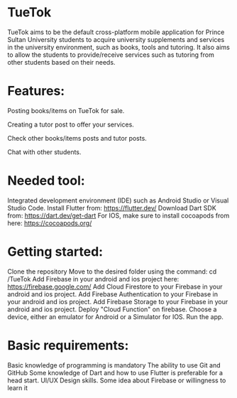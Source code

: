 # TueTok
TueTok aims to be the default cross-platform mobile application for Prince Sultan University students to acquire university supplements and services in the university environment, such as books, tools and tutoring. It also aims to allow the students to provide/receive services such as tutoring from other students based on their needs.

# Features:
Posting books/items on TueTok for sale.

Creating a tutor post to offer your services.

Check other books/items posts and tutor posts.

Chat with other students.

# Needed tool:
Integrated development environment (IDE) such as Android Studio or Visual Studio Code.
Install Flutter from: https://flutter.dev/
Download Dart SDK from: https://dart.dev/get-dart
For IOS, make sure to install cocoapods from here: https://cocoapods.org/

# Getting started:
Clone the repository
Move to the desired folder using the command: cd /TueTok
Add Firebase in your android and ios project here: https://firebase.google.com/
Add Cloud Firestore to your Firebase in your android and ios project.
Add  Firebase Authentication to your Firebase in your android and ios project.
Add Firebase Storage to your Firebase in your android and ios project.
Deploy "Cloud Function" on firebase.
Choose a device, either an emulator for Android or a Simulator for IOS.
Run the app.

# Basic requirements:
Basic knowledge of programming is mandatory
The ability to use Git and GitHub
Some knowledge of Dart and how to use Flutter is preferable for a head start.
UI/UX Design skills.
Some idea about Firebase or willingness to learn it
